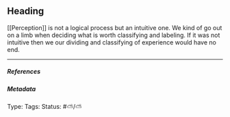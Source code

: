 ## Heading  # 

[[Perception]] is not a logical process but an intuitive one. We kind of go out on a limb when deciding what is worth classifying and labeling. If it was not intuitive then we  our dividing and classifying of experience would have no end.

___

##### References



##### Metadata

Type: 
Tags:
Status: #⛅️/⛅️ 